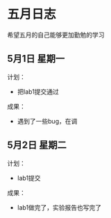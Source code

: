 # 五月日志
希望五月的自己能够更加勤勉的学习

## 5月1日 星期一
计划：
+ 把lab1提交通过

成果：
+ 遇到了一些bug，在调

## 5月2日 星期二
计划：
+ lab1提交

成果：
+ lab1做完了，实验报告也写完了
